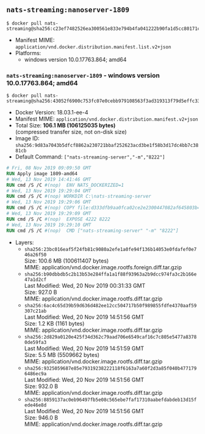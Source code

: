 ## `nats-streaming:nanoserver-1809`

```console
$ docker pull nats-streaming@sha256:c23ef7482526ea300561e833e794b4fa041222b90fa1d5cc80171c173667bd0d
```

-	Manifest MIME: `application/vnd.docker.distribution.manifest.list.v2+json`
-	Platforms:
	-	windows version 10.0.17763.864; amd64

### `nats-streaming:nanoserver-1809` - windows version 10.0.17763.864; amd64

```console
$ docker pull nats-streaming@sha256:43052f6900c753fc07e0cebb979108563f3ad319313f79d5effc33a711541591
```

-	Docker Version: 18.03.1-ee-4
-	Manifest MIME: `application/vnd.docker.distribution.manifest.v2+json`
-	Total Size: **106.1 MB (106125035 bytes)**  
	(compressed transfer size, not on-disk size)
-	Image ID: `sha256:9d83a7043b5dfcf8862a230721bbaf252623acd3be1f58b3d17dc4bb7c3881cb`
-	Default Command: `["nats-streaming-server","-m","8222"]`

```dockerfile
# Fri, 08 Nov 2019 09:09:50 GMT
RUN Apply image 1809-amd64
# Wed, 13 Nov 2019 14:41:46 GMT
RUN cmd /S /C #(nop)  ENV NATS_DOCKERIZED=1
# Wed, 13 Nov 2019 19:29:04 GMT
RUN cmd /S /C #(nop) WORKDIR C:\nats-streaming-server
# Wed, 13 Nov 2019 19:29:06 GMT
RUN cmd /S /C #(nop) COPY file:d333dfb9aa0fca02ce2e2300447082af645803b49703ee1671951f7dba266042 in nats-streaming-server.exe 
# Wed, 13 Nov 2019 19:29:09 GMT
RUN cmd /S /C #(nop)  EXPOSE 4222 8222
# Wed, 13 Nov 2019 19:29:10 GMT
RUN cmd /S /C #(nop)  CMD ["nats-streaming-server" "-m" "8222"]
```

-	Layers:
	-	`sha256:23bc016eaf5f24fb81c9080a2efe1a0fe94f136b14053e0fdafef0e746a26f50`  
		Size: 100.6 MB (100611407 bytes)  
		MIME: application/vnd.docker.image.rootfs.foreign.diff.tar.gzip
	-	`sha256:b90dbbdb5c2b13b53e284ffa1a1f88f93963a2b9dcc974fa3c2b166e47a1d2cf`  
		Last Modified: Wed, 20 Nov 2019 00:31:33 GMT  
		Size: 927.0 B  
		MIME: application/vnd.docker.image.rootfs.diff.tar.gzip
	-	`sha256:6ac4c65d39b59d636d482ee12cc504717b50f989855fdfe4370aaf59307c21ab`  
		Last Modified: Wed, 20 Nov 2019 14:51:56 GMT  
		Size: 1.2 KB (1161 bytes)  
		MIME: application/vnd.docker.image.rootfs.diff.tar.gzip
	-	`sha256:2d829a0120e425f34d362c79aad706e6549caf16c7c805e5477a83780de59fa3`  
		Last Modified: Wed, 20 Nov 2019 14:51:59 GMT  
		Size: 5.5 MB (5509662 bytes)  
		MIME: application/vnd.docker.image.rootfs.diff.tar.gzip
	-	`sha256:9325059687e85e79319238222118f6163a7a60f2d3a85f040b4771796486ec9a`  
		Last Modified: Wed, 20 Nov 2019 14:51:56 GMT  
		Size: 932.0 B  
		MIME: application/vnd.docker.image.rootfs.diff.tar.gzip
	-	`sha256:8859137ac0eb96497fb5e08c565ebe7faf17310aabefdabdeb13d15fede46e8d`  
		Last Modified: Wed, 20 Nov 2019 14:51:56 GMT  
		Size: 946.0 B  
		MIME: application/vnd.docker.image.rootfs.diff.tar.gzip
